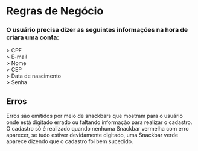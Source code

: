 <h1>Regras de Negócio </h1>

<h3>O usuário precisa dizer as seguintes informações na hora de criara uma conta:</h3>
> CPF <br>
> E-mail <br>
> Nome <br>
> CEP <br>
> Data de nascimento <br>
> Senha <br>

##

<h2> Erros </h2>

Erros são emitidos por meio de snackbars que mostram para o usuário onde está digitado errado ou faltando informação para realizar o cadastro. O cadastro só é realizado quando nenhuma Snackbar vermelha com erro aparecer, se tudo estiver devidamente digitado, uma Snackbar verde aparece dizendo que o cadastro foi bem sucedido.
